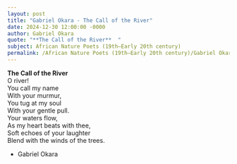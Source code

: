 ```yaml
---
layout: post
title: "Gabriel Okara - The Call of the River"
date: 2024-12-30 12:00:00 -0000
author: Gabriel Okara
quote: "**The Call of the River**  "
subject: African Nature Poets (19th–Early 20th century)
permalink: /African Nature Poets (19th–Early 20th century)/Gabriel Okara/Gabriel Okara - The Call of the River
---
```


**The Call of the River**  
O river!  
You call my name  
With your murmur,  
You tug at my soul  
With your gentle pull.  
Your waters flow,  
As my heart beats with thee,  
Soft echoes of your laughter  
Blend with the winds of the trees.


- Gabriel Okara
